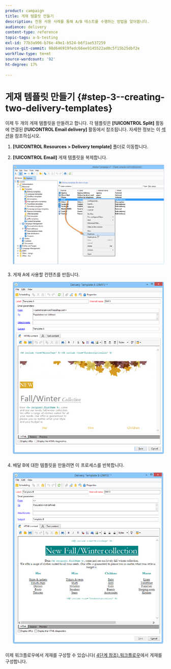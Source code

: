 ```yaml
---
product: campaign
title: 게재 템플릿 만들기
description: 전용 사용 사례를 통해 A/B 테스트를 수행하는 방법을 알아봅니다.
audience: delivery
content-type: reference
topic-tags: a-b-testing
exl-id: 77b3a906-b76e-49e1-b524-b6f1ae537259
source-git-commit: 98d646919fedc66ee9145522ad0c5f15b25dbf2e
workflow-type: tm+mt
source-wordcount: '92'
ht-degree: 17%

---
```


# 게재 템플릿 만들기 {#step-3--creating-two-delivery-templates}

이제 두 개의 게재 템플릿을 만들려고 합니다. 각 템플릿은 **[!UICONTROL Split]** 활동에 연결된 **[!UICONTROL Email delivery]** 활동에서 참조됩니다. 자세한 정보는 이 [섹션](../../delivery/using/about-templates.md)을 참조하십시오.

1. **[!UICONTROL Resources > Delivery template]** 폴더로 이동합니다.
1. **[!UICONTROL Email]** 게재 템플릿을 복제합니다.

   ![](assets/use_case_abtesting_deliverymodel_001.png)

1. 게재 A에 사용할 컨텐츠를 만듭니다.

   ![](assets/use_case_abtesting_deliverymodel_002.png)

1. 배달 B에 대한 템플릿을 만들려면 이 프로세스를 반복합니다.

   ![](assets/use_case_abtesting_deliverymodel_003.png)

이제 워크플로우에서 게재를 구성할 수 있습니다( [4단계 참조).워크플로우](../../delivery/using/a-b-testing-uc-configuring-deliveries.md)에서 게재를 구성합니다.
